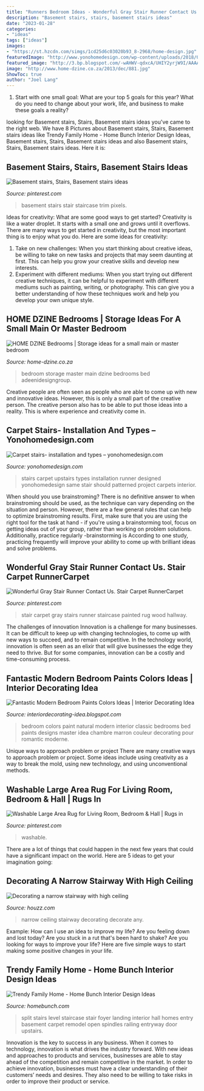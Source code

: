 ```yaml
---
title: "Runners Bedroom Ideas - Wonderful Gray Stair Runner Contact Us. Stair Carpet Runnercarpet"
description: "Basement stairs, stairs, basement stairs ideas"
date: "2023-01-28"
categories:
- "ideas"
tags: ["ideas"]
images:
- "https://st.hzcdn.com/simgs/1cd25d6c03020b93_8-2968/home-design.jpg"
featuredImage: "http://www.yonohomedesign.com/wp-content/uploads/2018/07/carpet-stairs-project-with-carpet-designed-to-look-like-a-runner-wztnlfd-.jpg"
featured_image: "http://3.bp.blogspot.com/-wAHWV-qdxcA/UHIY2yrjW9I/AAAAAAAAAoU/TJQTro2cD88/s1600/Natural+bedroom+paint+colors.jpg"
image: "http://www.home-dzine.co.za/2013/dec/881.jpg"
ShowToc: true
author: "Joel Lang"
---
```



1. Start with one small goal: What are your top 5 goals for this year? What do you need to change about your work, life, and business to make these goals a reality? 

	

		
looking for Basement stairs, Stairs, Basement stairs ideas you've came to the right web. We have 8 Pictures about Basement stairs, Stairs, Basement stairs ideas like Trendy Family Home - Home Bunch Interior Design Ideas, Basement stairs, Stairs, Basement stairs ideas and also Basement stairs, Stairs, Basement stairs ideas. Here it is:
		
    
## Basement Stairs, Stairs, Basement Stairs Ideas

<img loading=lazy src="https://i.pinimg.com/originals/c7/71/55/c77155bda00b605dd26f7c63c6c203f0.jpg" onerror="this.onerror=null;this.src='https://tse2.mm.bing.net/th?id=OIP.-eVayYewU1N_KzHMmpYUZgHaLH&amp;pid=15.1';" alt="Basement stairs, Stairs, Basement stairs ideas">

_Source: pinterest.com_

>basement stairs stair staircase trim pixels. 

	

Ideas for creativity: What are some good ways to get started?
Creativity is like a water droplet. It starts with a small one and grows until it overflows. There are many ways to get started in creativity, but the most important thing is to enjoy what you do. Here are some ideas for creativity: 
1. Take on new challenges: When you start thinking about creative ideas, be willing to take on new tasks and projects that may seem daunting at first. This can help you grow your creative skills and develop new interests. 
2. Experiment with different mediums: When you start trying out different creative techniques, it can be helpful to experiment with different mediums such as painting, writing, or photography. This can give you a better understanding of how these techniques work and help you develop your own unique style. 

    
## HOME DZINE Bedrooms | Storage Ideas For A Small Main Or Master Bedroom

<img loading=lazy src="http://www.home-dzine.co.za/2013/dec/881.jpg" onerror="this.onerror=null;this.src='https://tse3.mm.bing.net/th?id=OIP.ileIX0UucfYIxdOxNftInAHaGl&amp;pid=15.1';" alt="HOME DZINE Bedrooms | Storage ideas for a small main or master bedroom">

_Source: home-dzine.co.za_

>bedroom storage master main dzine bedrooms bed adeenidesigngroup. 

	

Creative people are often seen as people who are able to come up with new and innovative ideas. However, this is only a small part of the creative person. The creative person also has to be able to put those ideas into a reality. This is where experience and creativity come in.

    
## Carpet Stairs- Installation And Types – Yonohomedesign.com

<img loading=lazy src="http://www.yonohomedesign.com/wp-content/uploads/2018/07/carpet-stairs-project-with-carpet-designed-to-look-like-a-runner-wztnlfd-.jpg" onerror="this.onerror=null;this.src='https://tse1.mm.bing.net/th?id=OIP.Th73kM19ZVRVJd59SVrzNAHaJ3&amp;pid=15.1';" alt="Carpet stairs- installation and types – yonohomedesign.com">

_Source: yonohomedesign.com_

>stairs carpet upstairs types installation runner designed yonohomedesign same stair should patterned project carpets interior. 

	

When should you use brainstroming?
There is no definitive answer to when brainstroming should be used, as the technique can vary depending on the situation and person. However, there are a few general rules that can help to optimize brainstroming results. First, make sure that you are using the right tool for the task at hand - if you're using a brainstorming tool, focus on getting ideas out of your group, rather than working on problem solutions. Additionally, practice regularly -brainstorming is According to one study, practicing frequently will improve your ability to come up with brilliant ideas and solve problems.

    
## Wonderful Gray Stair Runner Contact Us. Stair Carpet RunnerCarpet

<img loading=lazy src="https://i.pinimg.com/originals/b0/f7/38/b0f738fe49cf9a4aa0ee8e6a156776f9.jpg" onerror="this.onerror=null;this.src='https://tse3.mm.bing.net/th?id=OIP.SF51GBFW46yvCec0yu0GzAHaJ3&amp;pid=15.1';" alt="Wonderful Gray Stair Runner Contact Us. Stair Carpet RunnerCarpet">

_Source: pinterest.com_

>stair carpet gray stairs runner staircase painted rug wood hallway. 

	

The challenges of innovation
Innovation is a challenge for many businesses. It can be difficult to keep up with changing technologies, to come up with new ways to succeed, and to remain competitive. In the technology world, innovation is often seen as an elixir that will give businesses the edge they need to thrive. But for some companies, innovation can be a costly and time-consuming process.

    
## Fantastic Modern Bedroom Paints Colors Ideas | Interior Decorating Idea

<img loading=lazy src="http://3.bp.blogspot.com/-wAHWV-qdxcA/UHIY2yrjW9I/AAAAAAAAAoU/TJQTro2cD88/s1600/Natural+bedroom+paint+colors.jpg" onerror="this.onerror=null;this.src='https://tse1.mm.bing.net/th?id=OIP.18eGFbjpofBSD6WmwE5HAwHaE8&amp;pid=15.1';" alt="Fantastic Modern Bedroom Paints Colors Ideas | Interior Decorating Idea">

_Source: interiordecorating-idea.blogspot.com_

>bedroom colors paint natural modern interior classic bedrooms bed paints designs master idea chambre marron couleur decorating pour romantic moderne. 

	

Unique ways to approach problem or project
There are many creative ways to approach problem or project. Some ideas include using creativity as a way to break the mold, using new technology, and using unconventional methods.

    
## Washable Large Area Rug For Living Room, Bedroom &amp; Hall | Rugs In

<img loading=lazy src="https://i.pinimg.com/736x/3d/0f/2c/3d0f2c26308234703853e5a05ee39557.jpg" onerror="this.onerror=null;this.src='https://tse2.mm.bing.net/th?id=OIP.jNAI420n97e65jmmycToEwHaHa&amp;pid=15.1';" alt="Washable Large Area Rug for Living Room, Bedroom &amp; Hall | Rugs in">

_Source: pinterest.com_

>washable. 

	

There are a lot of things that could happen in the next few years that could have a significant impact on the world. Here are 5 ideas to get your imagination going: 

    
## Decorating A Narrow Stairway With High Ceiling

<img loading=lazy src="https://st.hzcdn.com/simgs/1cd25d6c03020b93_8-2968/home-design.jpg" onerror="this.onerror=null;this.src='https://tse2.mm.bing.net/th?id=OIP.I3VgTdsvQ1-ohgRcdS4FVAHaMY&amp;pid=15.1';" alt="Decorating a narrow stairway with high ceiling">

_Source: houzz.com_

>narrow ceiling stairway decorating decorate any. 

	

Example: How can I use an idea to improve my life?
Are you feeling down and lost today? Are you stuck in a rut that's been hard to shake? Are you looking for ways to improve your life? Here are five simple ways to start making some positive changes in your life.

    
## Trendy Family Home - Home Bunch Interior Design Ideas

<img loading=lazy src="http://www.homebunch.com/wp-content/uploads/3213.jpg" onerror="this.onerror=null;this.src='https://tse4.mm.bing.net/th?id=OIP.zZplmTQc8lBYlaP3BQ4iNgHaLV&amp;pid=15.1';" alt="Trendy Family Home - Home Bunch Interior Design Ideas">

_Source: homebunch.com_

>split stairs level staircase stair foyer landing interior hall homes entry basement carpet remodel open spindles railing entryway door upstairs. 

	

Innovation is the key to success in any business. When it comes to technology, innovation is what drives the industry forward. With new ideas and approaches to products and services, businesses are able to stay ahead of the competition and remain competitive in the market. In order to achieve innovation, businesses must have a clear understanding of their customers’ needs and desires. They also need to be willing to take risks in order to improve their product or service.

